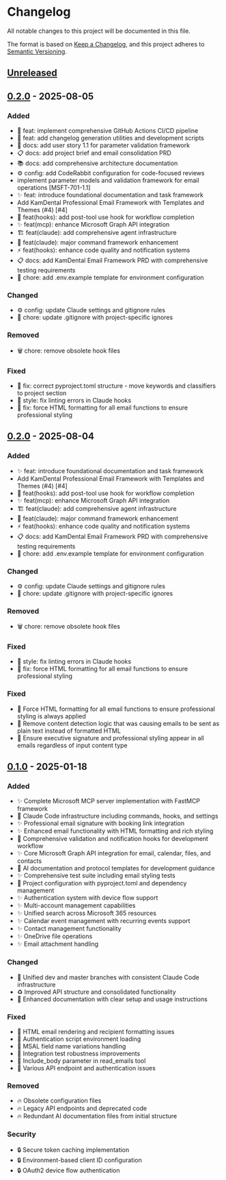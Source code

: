 # Changelog

All notable changes to this project will be documented in this file.

The format is based on [Keep a Changelog](https://keepachangelog.com/en/1.1.0/),
and this project adheres to [Semantic Versioning](https://semver.org/spec/v2.0.0.html).

## [Unreleased]



## [0.2.0] - 2025-08-05

### Added

- 🚀 feat: implement comprehensive GitHub Actions CI/CD pipeline
- 🔧 feat: add changelog generation utilities and development scripts
- 📖 docs: add user story 1.1 for parameter validation framework
- 📋 docs: add project brief and email consolidation PRD
- 📚 docs: add comprehensive architecture documentation
- ⚙️ config: add CodeRabbit configuration for code-focused reviews
- implement parameter models and validation framework for email operations [MSFT-701-1.1]
- ✨ feat: introduce foundational documentation and task framework
- Add KamDental Professional Email Framework with Templates and Themes (#4) [#4]
- 🔧 feat(hooks): add post-tool use hook for workflow completion
- ✨ feat(mcp): enhance Microsoft Graph API integration
- 🏗️ feat(claude): add comprehensive agent infrastructure
- 🚀 feat(claude): major command framework enhancement
- ⚡ feat(hooks): enhance code quality and notification systems
- 📋 docs: add KamDental Email Framework PRD with comprehensive testing requirements
- 📄 chore: add .env.example template for environment configuration

### Changed

- ⚙️ config: update Claude settings and gitignore rules
- 🙈 chore: update .gitignore with project-specific ignores

### Removed

- 🗑️ chore: remove obsolete hook files

### Fixed

- 🔧 fix: correct pyproject.toml structure - move keywords and classifiers to project section
- 🧹 style: fix linting errors in Claude hooks
- 🐛 fix: force HTML formatting for all email functions to ensure professional styling

## [0.2.0] - 2025-08-04

### Added

- ✨ feat: introduce foundational documentation and task framework
- Add KamDental Professional Email Framework with Templates and Themes (#4) [#4]
- 🔧 feat(hooks): add post-tool use hook for workflow completion
- ✨ feat(mcp): enhance Microsoft Graph API integration
- 🏗️ feat(claude): add comprehensive agent infrastructure
- 🚀 feat(claude): major command framework enhancement
- ⚡ feat(hooks): enhance code quality and notification systems
- 📋 docs: add KamDental Email Framework PRD with comprehensive testing requirements
- 📄 chore: add .env.example template for environment configuration

### Changed

- ⚙️ config: update Claude settings and gitignore rules
- 🙈 chore: update .gitignore with project-specific ignores

### Removed

- 🗑️ chore: remove obsolete hook files

### Fixed

- 🧹 style: fix linting errors in Claude hooks
- 🐛 fix: force HTML formatting for all email functions to ensure professional styling

### Fixed
- 🐛 Force HTML formatting for all email functions to ensure professional styling is always applied
- 🐛 Remove content detection logic that was causing emails to be sent as plain text instead of formatted HTML
- 🐛 Ensure executive signature and professional styling appear in all emails regardless of input content type

## [0.1.0] - 2025-01-18

### Added
- ✨ Complete Microsoft MCP server implementation with FastMCP framework
- 🔧 Claude Code infrastructure including commands, hooks, and settings
- ✨ Professional email signature with booking link integration
- ✨ Enhanced email functionality with HTML formatting and rich styling
- 🔧 Comprehensive validation and notification hooks for development workflow
- ✨ Core Microsoft Graph API integration for email, calendar, files, and contacts
- 📝 AI documentation and protocol templates for development guidance
- ✨ Comprehensive test suite including email styling tests
- 🔧 Project configuration with pyproject.toml and dependency management
- ✨ Authentication system with device flow support
- ✨ Multi-account management capabilities
- ✨ Unified search across Microsoft 365 resources
- ✨ Calendar event management with recurring events support
- ✨ Contact management functionality
- ✨ OneDrive file operations
- ✨ Email attachment handling

### Changed
- 🔀 Unified dev and master branches with consistent Claude Code infrastructure
- ♻️ Improved API structure and consolidated functionality
- 📝 Enhanced documentation with clear setup and usage instructions

### Fixed
- 🐛 HTML email rendering and recipient formatting issues
- 🐛 Authentication script environment loading
- 🐛 MSAL field name variations handling
- 🐛 Integration test robustness improvements
- 🐛 Include_body parameter in read_emails tool
- 🐛 Various API endpoint and authentication issues

### Removed
- 🔥 Obsolete configuration files
- 🔥 Legacy API endpoints and deprecated code
- 🔥 Redundant AI documentation files from initial structure

### Security
- 🔒 Secure token caching implementation
- 🔒 Environment-based client ID configuration
- 🔒 OAuth2 device flow authentication

[Unreleased]: https://github.com/org/repo/compare/v0.2.0...HEAD
[0.2.0]: https://github.com/org/repo/releases/tag/v0.2.0
[0.2.0]: https://github.com/org/repo/releases/tag/v0.2.0
[0.1.0]: https://github.com/AojdevStudio/microsoft-mcp/releases/tag/v0.1.0